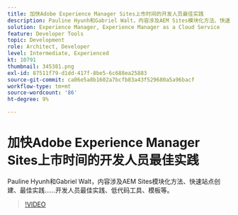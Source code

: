 ```yaml
---
title: 加快Adobe Experience Manager Sites上市时间的开发人员最佳实践
description: Pauline Hyunh和Gabriel Walt，内容涉及AEM Sites模块化方法、快速站点创建、最佳实践……开发人员最佳实践、低代码工具、模板等。 （应为 60 至 160 个字符，但实为 177 个字符）
solution: Experience Manager, Experience Manager as a Cloud Service
feature: Developer Tools
topic: Development
role: Architect, Developer
level: Intermediate, Experienced
kt: 10791
thumbnail: 345381.png
exl-id: 87511f79-d1dd-417f-8be5-6c688ea25883
source-git-commit: ca06e5a8b1602a7bcfb83a43f529680a5a96bacf
workflow-type: tm+mt
source-wordcount: '86'
ht-degree: 9%

---
```


# 加快Adobe Experience Manager Sites上市时间的开发人员最佳实践

Pauline Hyunh和Gabriel Walt，内容涉及AEM Sites模块化方法、快速站点创建、最佳实践……开发人员最佳实践、低代码工具、模板等。

>[!VIDEO](https://video.tv.adobe.com/v/345381/?quality=12&learn=on)
